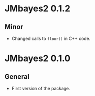 # JMbayes2 0.1.2

## Minor
* Changed calls to `floor()` in C++ code.


# JMbayes2 0.1.0

## General
* First version of the package.

